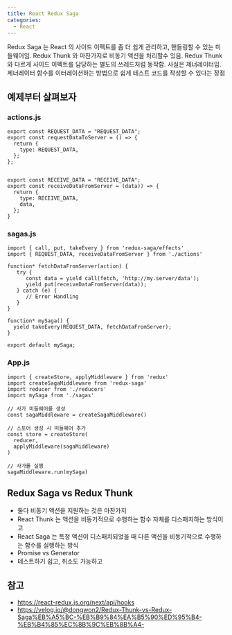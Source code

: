 ```yaml
---
title: React Redux Saga
categories: 
  - React
---
```


Redux Saga 는 React 의 사이드 이펙트를 좀 더 쉽게 관리하고, 핸들링할 수 있는 미들웨어임.
Redux Thunk 와 마찬가지로 비동기 액션을 처리할수 있음.
Redux Thunk 와 다르게 사이드 이펙트를 담당하는 별도의 쓰레드처럼 동작함. 사실은 제너레이터임.
제너레이터 함수를 이터레이션하는 방법으로 쉽게 테스트 코드를 작성할 수 있다는 장점

예제부터 살펴보자
---
### actions.js
```
export const REQUEST_DATA = "REQUEST_DATA";
export const requestDataToServer = () => {
  return {
    type: REQUEST_DATA,
  };
};


export const RECEIVE_DATA = "RECEIVE_DATA";
export const receiveDataFromServer = (data)) => {
  return {
    type: RECEIVE_DATA,
    data,
  };
}
```

### sagas.js
```
import { call, put, takeEvery } from 'redux-saga/effects'
import { REQUEST_DATA, receiveDataFromServer } from './actions'

function* fetchDataFromServer(action) {
   try {
      const data = yield call(fetch, 'http://my.server/data');
      yield put(receiveDataFromServer(data));
   } catch (e) {
      // Error Handling
   }
}

function* mySaga() {
  yield takeEvery(REQUEST_DATA, fetchDataFromServer);
}

export default mySaga;
```

### App.js
```
import { createStore, applyMiddleware } from 'redux'
import createSagaMiddleware from 'redux-saga'
import reducer from './reducers'
import mySaga from './sagas'

// 사가 미들웨어를 생성
const sagaMiddleware = createSagaMiddleware()

// 스토어 생성 시 미들웨어 추가
const store = createStore(
  reducer,
  applyMiddleware(sagaMiddleware)
)

// 사가를 실행
sagaMiddleware.run(mySaga)
```

Redux Saga vs Redux Thunk
---
* 둘다 비동기 액션을 지원하는 것은 마찬가지
* React Thunk 는 액션을 비동기적으로 수행하는 함수 자체를 디스패치하는 방식이고
* React Saga 는 특정 액션이 디스패치되었을 때 다른 액션을 비동기적으로 수행하는 함수를 실행하는 방식
* Promise vs Generator
* 테스트하기 쉽고, 취소도 가능하고


참고
---
* <https://react-redux.js.org/next/api/hooks>
* <https://velog.io/@dongwon2/Redux-Thunk-vs-Redux-Saga%EB%A5%BC-%EB%B9%84%EA%B5%90%ED%95%B4-%EB%B4%85%EC%8B%9C%EB%8B%A4->
